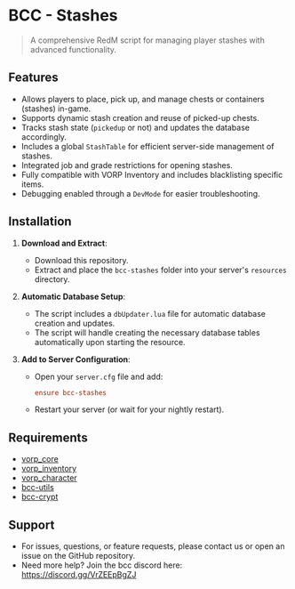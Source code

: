 # BCC - Stashes

> A comprehensive RedM script for managing player stashes with advanced functionality.

## Features
- Allows players to place, pick up, and manage chests or containers (stashes) in-game.
- Supports dynamic stash creation and reuse of picked-up chests.
- Tracks stash state (`pickedup` or not) and updates the database accordingly.
- Includes a global `StashTable` for efficient server-side management of stashes.
- Integrated job and grade restrictions for opening stashes.
- Fully compatible with VORP Inventory and includes blacklisting specific items.
- Debugging enabled through a `DevMode` for easier troubleshooting.

## Installation

1. **Download and Extract**:
   - Download this repository.
   - Extract and place the `bcc-stashes` folder into your server's `resources` directory.

2. **Automatic Database Setup**:
   - The script includes a `dbUpdater.lua` file for automatic database creation and updates.
   - The script will handle creating the necessary database tables automatically upon starting the resource.

3. **Add to Server Configuration**:
   - Open your `server.cfg` file and add:
     ```cfg
     ensure bcc-stashes
     ```
   - Restart your server (or wait for your nightly restart).

## Requirements
- [vorp_core](https://github.com/VORPCORE/vorp-core-lua)
- [vorp_inventory](https://github.com/VORPCORE/vorp_inventory-lua)
- [vorp_character](https://github.com/VORPCORE/vorp_character-lua)
- [bcc-utils](https://github.com/BryceCanyonCounty/bcc-utils)
- [bcc-crypt](https://github.com/BryceCanyonCounty/bcc-crypt)

## Support

- For issues, questions, or feature requests, please contact us or open an issue on the GitHub repository.
- Need more help? Join the bcc discord here: https://discord.gg/VrZEEpBgZJ

